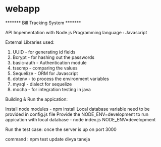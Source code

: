 # webapp

******* Bill Tracking System *******

API Impementation with Node.js
Programming language : Javascript

External Libraries used:
1. UUID - for generating id fields
2. Bcrypt - for hashing out the passwords
3. basic-auth - Authentication module 
4. tsscmp - comparing the values
5. Sequelize - ORM for Javascript
6. dotenv - to process the environment variables
7. mysql - dialect for sequelize 
8. mocha - for integration testing in java

Building & Run the appication:

Install node modules - npm install
Local database variable need to be provided in config.js file
Provide the NODE_ENV=development to run appication with local database - node index.js NODE_ENV=development

Run the test case:
once the server is up on port 3000

command : npm test
update divya taneja


